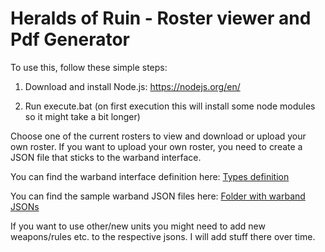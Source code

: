 # Heralds of Ruin - Roster viewer and Pdf Generator

To use this, follow these simple steps:

1. Download and install Node.js: https://nodejs.org/en/

2. Run execute.bat (on first execution this will install some node modules so it might take a bit longer)

Choose one of the current rosters to view and download or upload your own roster.
If you want to upload your own roster, you need to create a JSON file that sticks to the warband interface.

You can find the warband interface definition here:
[Types definition](https://github.com/Labernator/HeraldsOfRuinCoopCampaigns/blob/master/hor-configurator/src/types.ts)

You can find the sample warband JSON files here:
[Folder with warband JSONs](https://github.com/Labernator/HeraldsOfRuinCoopCampaigns/tree/master/hor-configurator/src/data)

If you want to use other/new units you might need to add new weapons/rules etc. to the respective jsons. I will add stuff there over time.
